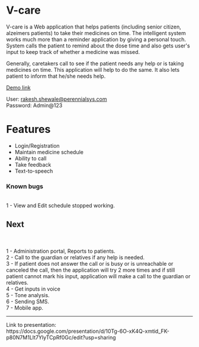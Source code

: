 <h1>V-care</h1>
V-care is a Web application that helps patients (including senior citizen, alzeimers patients) to take their medicines on time. The intelligent system works much more than a reminder application by giving a personal touch. System calls the patient to remind about the dose time and also gets user's input to keep track of whether a medicine was missed.

Generally, caretakers call to see if the patient needs any help or is taking medicines on time. This application will help to do the same. It also lets patient to inform that he/she needs help. 


<a href="http://52.55.222.177:8082/PatientApp/patientApp/" target="_blank">Demo link</a>

User: rakesh.shewale@perennialsys.com
<br>
Password: Admin@123


<h1>Features</h1>

- Login/Registration
- Maintain medicine schedule 
- Ability to call
- Take feedback 
- Text-to-speech 

<h3>Known bugs</h3>
  <br>
	1 - View and Edit schedule stopped working.
	
<h2>Next</h2>


  <br>
  <br>
	1 - Administration portal, Reports to patients.
  <br>
	2 - Call to the guardian or relatives if any help is needed.
  <br>
	3 - If patient does not answer the call or is busy or is unreachable or canceled the call, then the application will try 2 more times and if still patient cannot mark his input, application will make a call to the guardian or relatives.
  <br>
	4 - Get inputs in voice
  <br>
	5 - Tone analysis.
  <br>
	6 - Sending SMS.
  <br>
	7 - Mobile app.

	
<hr>
Link to presentation: 
<br>
https://docs.google.com/presentation/d/10Tg-6O-xK4Q-xmtid_FK-p80N7M1LIt7YlyTCpRf0Gc/edit?usp=sharing
